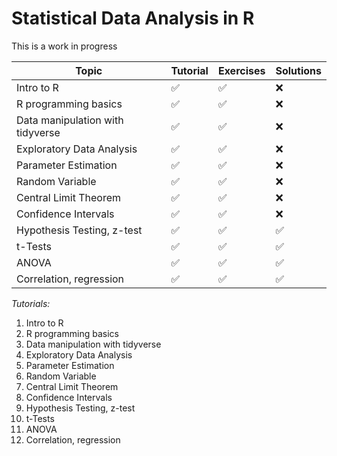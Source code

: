 # Statistical Data Analysis in R
This is a work in progress

| Topic                            | Tutorial                      | Exercises       | Solutions       |
|----------------------------------|-------------------------------|-----------------|-----------------|
| Intro to R                      | ✅                             | ✅               | ❌              |
| R programming basics            | ✅                             | ✅               | ❌              |
| Data manipulation with tidyverse| ✅                             | ✅               | ❌              |
| Exploratory Data Analysis       | ✅                             | ✅               | ❌              |
| Parameter Estimation            | ✅                             | ✅               | ❌              |
| Random Variable                 | ✅                             | ✅               | ❌              |
| Central Limit Theorem           | ✅                             | ✅               | ❌              |
| Confidence Intervals            | ✅                             | ✅               | ❌              |
| Hypothesis Testing, z-test      | ✅                             | ✅               | ✅              |
| t-Tests                         | ✅                             | ✅               | ✅              |
| ANOVA                           | ✅                             | ✅               | ✅              |
| Correlation, regression         | ✅                             | ✅               | ✅              |


*Tutorials:*
1. Intro to R
2. R programming basics
3. Data manipulation with tidyverse
4. Exploratory Data Analysis
5. Parameter Estimation
6. Random Variable 
7. Central Limit Theorem
8. Confidence Intervals
9. Hypothesis Testing, z-test
10. t-Tests
11. ANOVA
12. Correlation, regression

